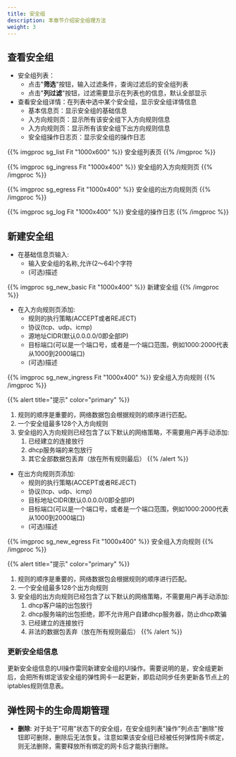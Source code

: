 ```yaml
---
title: 安全组
description: 本章节介绍安全组理方法
weight: 3
---
```


## 查看安全组

* 安全组列表：
  * 点击"**筛选**"按钮，输入过滤条件，查询过滤后的安全组列表
  * 点击"**列过滤**"按钮，过滤需要显示在列表也的信息，默认全部显示
* 查看安全组详情：在列表中选中某个安全组，显示安全组详情信息
  * 基本信息页：显示安全组的基础信息 
  * 入方向规则页：显示所有该安全组下入方向规则信息
  * 入方向规则页：显示所有该安全组下出方向规则信息
  * 安全组操作日志页：显示安全组的操作日志
  
{{% imgproc sg_list Fit "1000x600" %}}
安全组列表页
{{% /imgproc %}}

{{% imgproc sg_ingress Fit "1000x400" %}}
安全组的入方向规则页
{{% /imgproc %}}

{{% imgproc sg_egress Fit "1000x400" %}}
安全组的出方向规则页
{{% /imgproc %}}

{{% imgproc sg_log Fit "1000x400" %}}
安全组的操作日志
{{% /imgproc %}}

## 新建安全组
* 在基础信息页输入:
  * 输入安全组的名称,允许(2～64)个字符
  * (可选)描述

{{% imgproc sg_new_basic Fit "1000x400" %}}
新建安全组
{{% /imgproc %}}

* 在入方向规则页添加:
  * 规则的执行策略(ACCEPT或者REJECT)
  * 协议(tcp、udp、icmp)
  * 源地址CIDR(默认0.0.0.0/0即全部IP)
  * 目标端口(可以是一个端口号，或者是一个端口范围，例如1000:2000代表从1000到2000端口)
  * (可选)描述
  
{{% imgproc sg_new_ingress Fit "1000x400" %}}
安全组入方向规则
{{% /imgproc %}}

{{% alert title="提示" color="primary" %}}
   1. 规则的顺序是重要的，网络数据包会根据规则的顺序进行匹配。
   2. 一个安全组最多128个入方向规则
   3. 安全组的入方向规则已经包含了以下默认的网络策略，不需要用户再手动添加:
      1. 已经建立的连接放行
      2. dhcp服务端的来包放行
      3. 其它全部数据包丢弃（放在所有规则最后）
{{% /alert %}}

* 在出方向规则页添加:
  * 规则的执行策略(ACCEPT或者REJECT)
  * 协议(tcp、udp、icmp)
  * 目标地址CIDR(默认0.0.0.0/0即全部IP)
  * 目标端口(可以是一个端口号，或者是一个端口范围，例如1000:2000代表从1000到2000端口)
  * (可选)描述

{{% imgproc sg_new_egress Fit "1000x400" %}}
安全组入方向规则
{{% /imgproc %}}

{{% alert title="提示" color="primary" %}}
   1. 规则的顺序是重要的，网络数据包会根据规则的顺序进行匹配。
   2.  一个安全组最多128个出方向规则
   3. 安全组的出方向规则已经包含了以下默认的网络策略，不需要用户再手动添加:
      1. dhcp客户端的出包放行
      2. dhcp服务端的出包拒绝，即不允许用户自建dhcp服务器，防止dhcp欺骗
      3. 已经建立的连接放行
      4. 非法的数据包丢弃（放在所有规则最后）
{{% /alert %}}


### 更新安全组信息

更新安全组信息的UI操作雷同新建安全组的UI操作。需要说明的是，安全组更新后，会把所有绑定该安全组的弹性网卡一起更新，即启动同步任务更新各节点上的iptables规则信息表。

## 弹性网卡的生命周期管理
* **删除**: 对于处于"可用"状态下的安全组，在安全组列表"操作"列点击"删除"按钮即可删除，删除后无法恢复。注意如果该安全组已经被任何弹性网卡绑定，则无法删除，需要释放所有绑定的网卡后才能执行删除。
